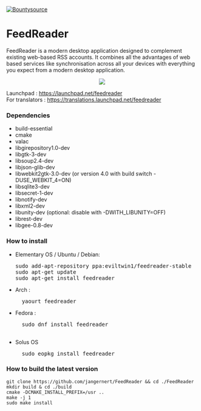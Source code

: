 [![Bountysource](https://www.bountysource.com/badge/tracker?tracker_id=16778038)](https://www.bountysource.com/teams/feedreader-gtk/issues?tracker_ids=16778038)


# FeedReader

FeedReader is a modern desktop application designed to complement existing web-based RSS accounts. It combines all the advantages of web based services like synchronisation across all your devices with everything you expect from a modern desktop application.


<div style="text-align:center"><img src ="https://raw.githubusercontent.com/jangernert/feedreader/gh-pages/Screenshot4.png" /></div>

Launchpad : https://launchpad.net/feedreader<br/>
For translators : https://translations.launchpad.net/feedreader



### Dependencies 
- build-essential
- cmake
- valac
- libgirepository1.0-dev
- libgtk-3-dev
- libsoup2.4-dev
- libjson-glib-dev
- libwebkit2gtk-3.0-dev (or version 4.0 with build switch -DUSE_WEBKIT_4=ON)
- libsqlite3-dev
- libsecret-1-dev
- libnotify-dev
- libxml2-dev
- libunity-dev (optional: disable with -DWITH_LIBUNITY=OFF)
- librest-dev
- libgee-0.8-dev


### How to install 
  - Elementary OS / Ubuntu / Debian:<br/>
    <pre>
    sudo add-apt-repository ppa:eviltwin1/feedreader-stable
    sudo apt-get update
    sudo apt-get install feedreader
    </pre>
  - Arch : <br/>
    <pre>
      yaourt feedreader
    </pre>
  - Fedora : <br/>
    <pre>
      sudo dnf install feedreader
    </per>
  - Solus OS  <br/>
    <pre>
      sudo eopkg install feedreader
    </pre>
    
### How to build the latest version
```
git clone https://github.com/jangernert/FeedReader && cd ./FeedReader
mkdir build & cd ./build 
cmake -DCMAKE_INSTALL_PREFIX=/usr ..
make -j 1
sudo make install
```
